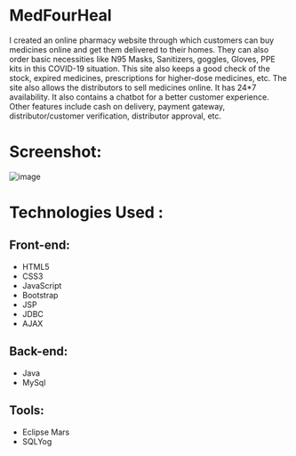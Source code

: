 # MedFourHeal

I created an online pharmacy website through which customers can buy medicines online and get them delivered to their homes.
They can also order basic necessities like N95 Masks, Sanitizers, goggles, Gloves, PPE kits in this COVID-19 situation.
This site also keeps a good check of the stock, expired medicines, prescriptions for higher-dose medicines, etc.
The site also allows the distributors to sell medicines online. It has 24*7 availability.
It also contains a chatbot for a better customer experience. Other features include cash on delivery,
payment gateway, distributor/customer verification, distributor approval, etc.

# Screenshot:

![image](https://user-images.githubusercontent.com/65440079/170946980-89eba02f-1ab8-4868-96aa-de8528a3d0fa.png)


# Technologies Used :

## Front-end:

* HTML5
* CSS3
* JavaScript
* Bootstrap
* JSP
* JDBC
* AJAX

## Back-end:

* Java
* MySql

## Tools:

* Eclipse Mars
* SQLYog

